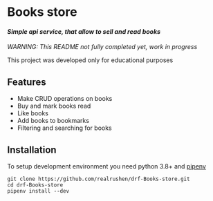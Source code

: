 # Books store
#### _Simple api service, that allow to sell and read books_

_*WARNING:* This README not fully completed yet, work in progress_

This project was developed only for educational purposes 

## Features

- Make CRUD operations on books
- Buy and mark books read
- Like books
- Add books to bookmarks
- Filtering and searching for books

## Installation

To setup development environment you need python 3.8+ and [pipenv](https://pipenv.pypa.io/en/latest/)

```shell script
git clone https://github.com/realrushen/drf-Books-store.git
cd drf-Books-store
pipenv install --dev
```
